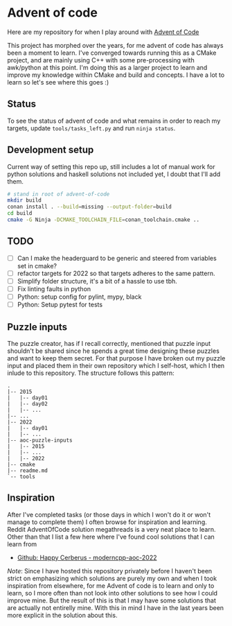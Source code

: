 # Advent of code

Here are my repository for when I play around with [Advent of
Code](https://adventofcode.com/)

This project has morphed over the years, for me advent of code has always been
a moment to learn. I've converged towards running this as a CMake project, and
are mainly using C++ with some pre-processing with awk/python at this point.
I'm doing this as a larger project to learn and improve my knowledge within
CMake and build and concepts. I have a lot to learn so let's see where this
goes :)


## Status

To see the status of advent of code and what remains in order to reach my
targets, update `tools/tasks_left.py` and run `ninja status`.


## Development setup

Current way of setting this repo up, still includes a lot of manual work for
python solutions and haskell solutions not included yet, I doubt that I'll add
them.

```bash
# stand in root of advent-of-code
mkdir build
conan install . --build=missing --output-folder=build
cd build
cmake -G Ninja -DCMAKE_TOOLCHAIN_FILE=conan_toolchain.cmake ..
```


## TODO

- [ ] Can I make the headerguard to be generic and steered from variables set
  in cmake?
- [ ] refactor targets for 2022 so that targets adheres to the same pattern.
- [ ] Simplify folder structure, it's a bit of a hassle to use tbh.
- [ ] Fix linting faults in python
- [ ] Python: setup config for pylint, mypy, black
- [ ] Python: Setup pytest for tests

## Puzzle inputs

The puzzle creator, has if I recall correctly, mentioned that puzzle input
shouldn't be shared since he spends a great time designing these puzzles and
want to keep them secret. For that purpose I have broken out my puzzle input
and placed them in their own repository which I self-host, which I then inlude
to this repository. The structure follows this pattern:

```
.
|-- 2015
|   |-- day01
|   |-- day02
|   |-- ...
|-- ...
|-- 2022
|   |-- day01
|   |-- ...
|-- aoc-puzzle-inputs
|   |-- 2015
|   |-- ...
|   |-- 2022
|-- cmake
|-- readme.md
`-- tools
```


## Inspiration

After I've completed tasks (or those days in which I won't do it or won't
manage to complete them) I often browse for inspiration and learning. Reddit
AdventOfCode solution megathreads is a very neat place to learn. Other than
that I list a few here where I've found cool solutions that I can learn from

- [Github: Happy Cerberus - moderncpp-aoc-2022](https://github.com/HappyCerberus/moderncpp-aoc-2022)

*Note*: Since I have hosted this repository privately before I haven't been
strict on emphasizing which solutions are purely my own and when I took
inspiration from elsewhere, for me Advent of code is to learn and only to
learn, so I more often than not look into other solutions to see how I could
improve mine. But the result of this is that I may have some solutions that are
actually not entirelly mine. With this in mind I have in the last years been
more explicit in the solution about this.
